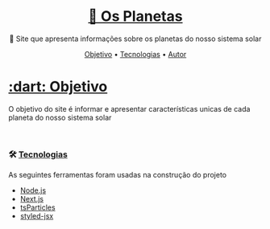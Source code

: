 <h1 align="center">
  <a href="https://pt-br.reactjs.org/">🔗 Os Planetas</a>
</h1>

<p align="center">🚀 Site que apresenta informações sobre os planetas do nosso sistema solar</p>

<p align="center">
 <a href="#objetivo">Objetivo</a> •
 <a href="#tecnologias">Tecnologias</a> • 
 <a href="#autor">Autor</a>
</p>

<h1>
  <a id="objetivo" href="#objetivo">:dart: Objetivo</a>
</h1>
<p dir="auto">
  O objetivo do site é informar e apresentar características unicas de cada planeta do nosso sistema solar
</p>

<br/>

### 🛠 [Tecnologias](#tecnologias)

<p dir="auto">
  As seguintes ferramentas foram usadas na construção do projeto
</p>

- [Node.js](https://nodejs.org/en/)
- [Next.js](https://nextjs.org//)
- [tsParticles](https://particles.js.org/)
- [styled-jsx](https://github.com/vercel/styled-jsx)
